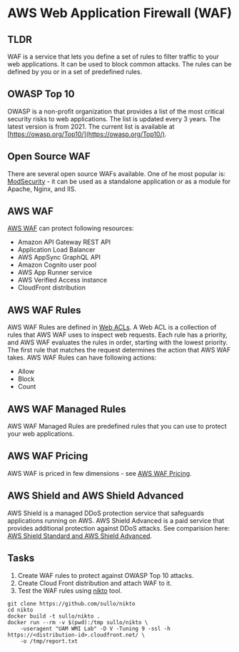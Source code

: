 # AWS Web Application Firewall (WAF)

## TLDR
WAF is a service that lets you define a set of rules to filter traffic to your web applications. It can be used to block common attacks. The rules can be defined by you or in a set of predefined rules.

## OWASP Top 10
OWASP is a non-profit organization that provides a list of the most critical security risks to web applications. The list is updated every 3 years. The latest version is from 2021. The current list is available at [https://owasp.org/Top10/](https://owasp.org/Top10/).

## Open Source WAF
There are several open source WAFs available. One of he most popular is: [ModSecurity](https://modsecurity.org/) - it can be used as a standalone application or as a module for Apache, Nginx, and IIS.

## AWS WAF
[AWS WAF](https://docs.aws.amazon.com/waf/) can protect following resources:
- Amazon API Gateway REST API
- Application Load Balancer
- AWS AppSync GraphQL API
- Amazon Cognito user pool
- AWS App Runner service
- AWS Verified Access instance
- CloudFront distribution

## AWS WAF Rules
AWS WAF Rules are defined in [Web ACLs](https://docs.aws.amazon.com/waf/latest/developerguide/web-acl.html). A Web ACL is a collection of rules that AWS WAF uses to inspect web requests. Each rule has a priority, and AWS WAF evaluates the rules in order, starting with the lowest priority. The first rule that matches the request determines the action that AWS WAF takes. AWS WAF Rules can have following actions:
- Allow
- Block
- Count

## AWS WAF Managed Rules
AWS WAF Managed Rules are predefined rules that you can use to protect your web applications.

## AWS WAF Pricing
AWS WAF is priced in few dimensions - see [AWS WAF Pricing](https://aws.amazon.com/waf/pricing/).

## AWS Shield and AWS Shield Advanced
AWS Shield is a managed DDoS protection service that safeguards applications running on AWS. AWS Shield Advanced is a paid service that provides additional protection against DDoS attacks.
See comparision here: [AWS Shield Standard and AWS Shield Advanced](https://aws.amazon.com/shield/faqs/).


## Tasks
1. Create WAF rules to protect against OWASP Top 10 attacks.
2. Create Cloud Front distribution and attach WAF to it.
3. Test the WAF rules using [nikto](https://github.com/sullo/nikto) tool.
```
git clone https://github.com/sullo/nikto
cd nikto
docker build -t sullo/nikto .
docker run --rm -v $(pwd):/tmp sullo/nikto \
    -useragent "UAM WMI Lab" -D V -Tuning 9 -ssl -h https://<distribution-id>.cloudfront.net/ \
    -o /tmp/report.txt
```
